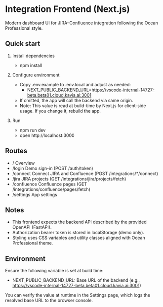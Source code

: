 # Integration Frontend (Next.js)

Modern dashboard UI for JIRA–Confluence integration following the Ocean Professional style.

## Quick start

1. Install dependencies
   - npm install

2. Configure environment
   - Copy .env.example to .env.local and adjust as needed:
     - NEXT_PUBLIC_BACKEND_URL=https://vscode-internal-14727-beta.beta01.cloud.kavia.ai:3001
   - If omitted, the app will call the backend via same origin.
   - Note: This value is read at build-time by Next.js for client-side usage. If you change it, rebuild the app.

3. Run
   - npm run dev
   - open http://localhost:3000

## Routes

- /                Overview
- /login           Demo sign-in (POST /auth/token)
- /connect         Connect JIRA and Confluence (POST /integrations/*/connect)
- /jira            JIRA projects (GET /integrations/jira/projects/fetch)
- /confluence      Confluence pages (GET /integrations/confluence/pages/fetch)
- /settings        App settings

## Notes

- This frontend expects the backend API described by the provided OpenAPI (FastAPI).
- Authorization bearer token is stored in localStorage (demo only).
- Styling uses CSS variables and utility classes aligned with Ocean Professional theme.

## Environment

Ensure the following variable is set at build time:
- NEXT_PUBLIC_BACKEND_URL: Base URL of the backend (e.g., https://vscode-internal-14727-beta.beta01.cloud.kavia.ai:3001)

You can verify the value at runtime in the Settings page, which logs the resolved base URL to the browser console.
